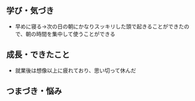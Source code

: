 ## 学び・気づき
- 早めに寝る→次の日の朝にかなりスッキリした頭で起きることができたので、朝の時間を集中して使うことができる

## 成長・できたこと
- 就業後は想像以上に疲れており、思い切って休んだ

## つまづき・悩み
